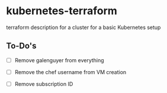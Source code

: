 # kubernetes-terraform

terraform description for a cluster for a basic Kubernetes setup


## To-Do's

- [ ] Remove galenguyer from everything

- [ ] Remove the chef username from VM creation

- [ ] Remove subscription ID
